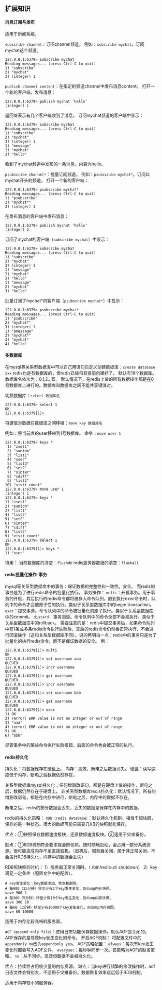 ## 扩展知识
#### 消息订阅与发布
适用于新闻系统。

`subscribe channel`：订阅channel频道。
例如：`subscribe mychat`。订阅mychat这个频道。
```
127.0.0.1:6379> subscribe mychat
Reading messages... (press Ctrl-C to quit)
1) "subscribe"
2) "mychat"
3) (integer) 1
```
`publish channel content`：在指定的频道channel中发布消息content。
打开一个新的客户端，发布消息：
```
127.0.0.1:6379> publish mychat 'hello'
(integer) 1
```
返回值表示有几个客户端收到了消息。
订阅mychat频道的客户端中显示：
```
127.0.0.1:6379> subscribe mychat
Reading messages... (press Ctrl-C to quit)
1) "subscribe"
2) "mychat"
3) (integer) 1
1) "message"
2) "mychat"
3) "hello"
```
收到了mychat频道中发布的一条消息，内容为hello。

`psubscribe channel*`：批量订阅频道。
例如：`psubscribe mychat*`。订阅以mychat开头的频道。
打开一个新的客户端：
```
127.0.0.1:6379> psubscribe mychat*
Reading messages... (press Ctrl-C to quit)
1) "psubscribe"
2) "mychat*"
3) (integer) 1
```
在发布消息的客户端中发布消息：
```
127.0.0.1:6379> publish mychat 'hello'
(integer) 2
```
订阅了mychat的客户端（`subscribe mychat`）中显示：
```
127.0.0.1:6379> subscribe mychat
Reading messages... (press Ctrl-C to quit)
1) "subscribe"
2) "mychat"
3) (integer) 1
1) "message"
2) "mychat"
3) "hello"
1) "message"
2) "mychat"
3) "hello"
```
批量订阅了mychat\*的客户端（`psubscribe mychat*`）中显示：
```
127.0.0.1:6379> psubscribe mychat*
Reading messages... (press Ctrl-C to quit)
1) "psubscribe"
2) "mychat*"
3) (integer) 1
1) "pmessage"
2) "mychat*"
3) "mychat"
4) "hello"
```

#### 多数据库
在mysql等关系型数据库中可以自己用语句自定义创建数据库：`create database xxx`
redis也是有数据库的，但redis已经将其提前创建好了。
默认有16个数据库。数据库名依次为：0,1,2...15。
默认情况下，在redis上做的所有数据操作都是在0号数据库上进行的。数据库和数据库之间不能共享键值对。

切换数据库：`select 数据库名`

```
127.0.0.1:6379> select 1
OK
127.0.0.1:6379[1]> 
```

将键值对数据在数据库之间移植：`move key 数据库名`

例如：将当前库的user移植到1号数据库。
命令：`move user 1`
```
127.0.0.1:6379> keys *
 1) "zset1"
 2) "sunion"
 3) "list1"
 4) "user"
 5) "list3"
 6) "set2"
 7) "sinter"
 8) "sdiff"
 9) "list2"
10) "visit_count"
127.0.0.1:6379> move user 1
(integer) 1
127.0.0.1:6379> keys *
1) "zset1"
2) "sunion"
3) "list1"
4) "list3"
5) "set2"
6) "sinter"
7) "sdiff"
8) "list2"
9) "visit_count"
127.0.0.1:6379> select 1
OK
127.0.0.1:6379[1]> keys *
1) "user"
```

慎用：
当前数据库的清空：`flushdb`
redis服务器数据的清空：`flushall`

#### redis批量化操作-事务
mysql等关系型数据库中的事务：保证数据的完整性和一致性。安全。
而redis的事务是为了进行redis命令的批量化执行。
事务操作：
`multi`：开启事务。用于事务的开启，其后执行的redis命令都将被存入命令队列，直到执行exec命令时，队列中的命令才会被原子性的执行。类似于关系型数据库中的begin transaction。
`exec`：提交事务。命令队列中的命令被批量化的原子执行。类似于关系型数据库中的commit。
`discard`：事务回滚。命令队列中的命令全部不会被执行。类似于关系型数据库中的rollback。
需要注意的是：redis中提交事务后，如果命令队列中有1条或多条redis命令执行失败后，其后的redis命令仍然会正常执行，不会进行回滚操作（这和关系型数据库不同）。说的再明白一点：redis中的事务只是为了批量化的执行redis命令，而不是保证数据的安全。
例：
```
127.0.0.1:6379[1]> multi
OK
127.0.0.1:6379[1]> set username aaa
QUEUED
127.0.0.1:6379[1]> incr username
QUEUED
127.0.0.1:6379[1]> get username
QUEUED
127.0.0.1:6379[1]> incr username
QUEUED
127.0.0.1:6379[1]> set username bbb
QUEUED
127.0.0.1:6379[1]> get username
QUEUED
127.0.0.1:6379[1]> exec
1) OK
2) (error) ERR value is not an integer or out of range
3) "aaa"
4) (error) ERR value is not an integer or out of range
5) OK
6) "bbb"
```
尽管事务中的某些命令执行失败报错，后面的命令也会被正常的执行。

#### redis持久化
持久化：将数据保存在硬盘上。
内存：高效，断电之后数据消失。
硬盘：读写速度低于内存，断电之后数据依然存在。

关系型数据库mysql持久化：任何增删改语句，都是在硬盘上做的操作，断电之后，数据仍然存在于硬盘上。
非关系型数据库redis持久化：默认情况下，所有的增删改语句，都是在内存中进行，断电之后，内存中的数据不存在。

断电之后，redis的部分数据会丢失，丢失的数据是保存在内存中的数据。

redis的持久化策略：
`RDB（redis database）`：默认持久化机制。相当于照快照，保存的是一种状态。很大的数据可能只需要几KB的快照就能保存。

优点：①快照保存数据速度极快，还原数据速度极快。②适用于灾难备份。

缺点：①RDB机制符合要求就会照快照。随时随地启动，会占用一部分系统资源。很可能造成内存不足直接宕机。（宕机后，服务器关闭，属于非正常关闭，不会进行RDB持久化，内存中的数据会丢失）

RDB照快照的时机：
1）服务器正常关闭时。（./bin/redis-cli shutdown）
2）key满足一定条件（配置文件中的配置）。
```
# key发生变化：key数据添加、修改和删除。
# 每900（15分钟）秒至少有1个key发生变化，则dump内存快照。
save 900 1
# 每300（5分钟）秒至少有10个key发生变化，则dump内存快照。
save 300 10
# 每60（1分钟）秒至少有10000个key发生变化，则dump内存快照。
save 60 10000
```
适用于内存比较充裕的服务器。

`AOF（append only file）`：使用日志功能保存数据操作。默认AOF是关闭的。AOF保存的是导致key发生变化的命令。
开启AOF机制：
将配置文件中的`appendonly no`改为`appendonly yes`。
AOF策略配置：
`always`：每次有key发生变化时都会写入AOF文件。
`everysec`：每秒钟同步一次。该策略为AOF的缺省策略。
`no`：从不同步。高效但数据不会被持久化。

优点：持续性占用极少量的内存资源。
缺点：当key进行频繁的修改操作时，aof日志文件会特别大，不适用于灾难备份。数据恢复效率远远低于RDB机制。

适用于内存较小的服务器。